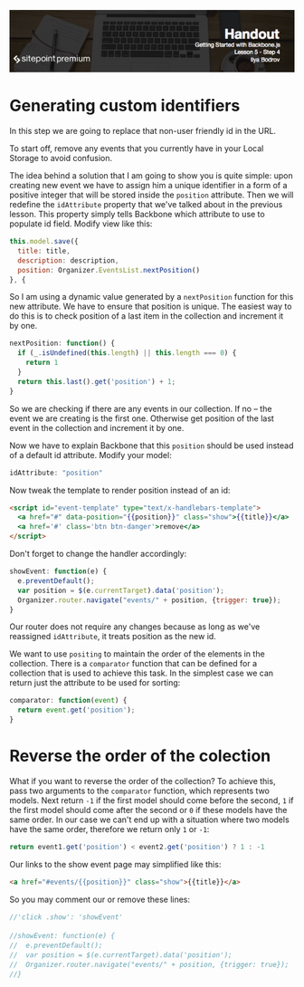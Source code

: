 ![](headings/5.4.png)

# Generating custom identifiers

In this step we are going to replace that non-user friendly id in the URL.

To start off, remove any events that you currently have in your Local Storage to avoid confusion.

The idea behind a solution that I am going to show you is quite simple: upon creating new event we have to assign him a unique identifier in a form of a positive integer that will be stored inside the `position` attribute. Then we will redefine the `idAttribute` property that we've talked about in the previous lesson. This property simply tells Backbone which attribute to use to populate id field.
Modify view like this:

```js
this.model.save({
  title: title,
  description: description,
  position: Organizer.EventsList.nextPosition()
}, {
```

So I am using a dynamic value generated by a `nextPosition` function for this new attribute. We have to ensure that position is unique. The easiest way to do this is to check position of a last item in the collection and increment it by one.

```js
nextPosition: function() {
  if (_.isUndefined(this.length) || this.length === 0) {
    return 1
  }
  return this.last().get('position') + 1;
}
```

So we are checking if there are any events in our collection. If no – the event we are creating is the first one. Otherwise get position of the last event in the collection and increment it by one. 

Now we have to explain Backbone that this `position` should be used instead of a default id attribute. Modify your model:

```js
idAttribute: "position"
```

Now tweak the template to render position instead of an id:

```html
<script id="event-template" type="text/x-handlebars-template">
  <a href="#" data-position="{{position}}" class="show">{{title}}</a>
  <a href='#' class='btn btn-danger'>remove</a>
</script>
```

Don't forget to change the handler accordingly:

```js
showEvent: function(e) {
  e.preventDefault();
  var position = $(e.currentTarget).data('position');
  Organizer.router.navigate("events/" + position, {trigger: true});
}
```

Our router does not require any changes because as long as we've reassigned `idAttribute`, it treats position as the new id. 

We want to use `positing` to maintain the order of the elements in the collection. There is a `comparator` function that can be defined for a collection that is used to achieve this task. In the simplest case we can return just the attribute to be used for sorting:

```js
comparator: function(event) {
  return event.get('position');
}
```

# Reverse the order of the colection

What if you want to reverse the order of the collection? To achieve this, pass two arguments to the `comparator` function, which represents two models. Next return `-1` if the first model should come before the second, `1` if the first model should come after the second or `0` if these models have the same order. In our case we can't end up with a situation where two models have the same order, therefore we return only `1` or `-1`:

```js
return event1.get('position') < event2.get('position') ? 1 : -1
```

Our links to the show event page may simplified like this:

```html
<a href="#events/{{position}}" class="show">{{title}}</a>
```

So you may comment our or remove these lines:

```js
//'click .show': 'showEvent'

//showEvent: function(e) {
//  e.preventDefault();
//  var position = $(e.currentTarget).data('position');
//  Organizer.router.navigate("events/" + position, {trigger: true});
//}
```